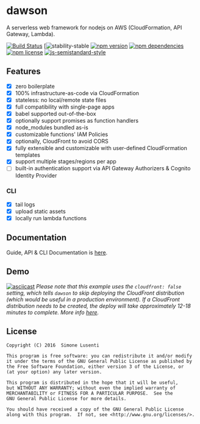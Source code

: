 
# dawson
A serverless web framework for nodejs on AWS (CloudFormation, API Gateway, Lambda).  

[![Build Status](https://travis-ci.org/lusentis/dawson.svg?branch=master)](https://travis-ci.org/lusentis/dawson)
[![stability-stable](https://img.shields.io/badge/stability-stable-green.svg)
[![npm version](https://img.shields.io/npm/v/dawson.svg?maxAge=3600)]()
[![npm dependencies](https://david-dm.org/lusentis/dawson.svg)]()
[![npm license](https://img.shields.io/npm/l/dawson.svg?maxAge=2592000?style=plastic)]()
[![js-semistandard-style](https://img.shields.io/badge/code%20style-semistandard-brightgreen.svg?style=plastic)](https://github.com/Flet/semistandard)

## Features

* [X] zero boilerplate
* [X] 100% infrastructure-as-code via CloudFormation
* [X] stateless: no local/remote state files
* [X] full compatibility with single-page apps
* [X] babel supported out-of-the-box
* [X] optionally support promises as function handlers
* [X] node_modules bundled as-is
* [X] customizable functions' IAM Policies
* [X] optionally, CloudFront to avoid CORS
* [X] fully extensible and customizable with user-defined CloudFormation templates
* [X] support multiple stages/regions per app
* [ ] built-in authentication support via API Gateway Authorizers & Cognito Identity Provider

### CLI
* [X] tail logs
* [X] upload static assets
* [X] locally run lambda functions

## Documentation
Guide, API & CLI Documentation is [here](docs/README.md).

## Demo
[![asciicast](https://asciinema.org/a/cq1t6rhfo0g19ovafabcsawlz.png?v=2)](https://asciinema.org/a/cq1t6rhfo0g19ovafabcsawlz)
*Please note that this example uses the `cloudfront: false` setting, which tells `dawson` to skip deploying the CloudFront distribution (which would be useful in a production environment). If a CloudFront distribution needs to be created, the deploy will take approximately 12-18 minutes to complete. More info [here](docs/API.md#packagejson-fields-reference).*


## License

    Copyright (C) 2016  Simone Lusenti
    
    This program is free software: you can redistribute it and/or modify
    it under the terms of the GNU General Public License as published by
    the Free Software Foundation, either version 3 of the License, or
    (at your option) any later version.
    
    This program is distributed in the hope that it will be useful,
    but WITHOUT ANY WARRANTY; without even the implied warranty of
    MERCHANTABILITY or FITNESS FOR A PARTICULAR PURPOSE.  See the
    GNU General Public License for more details.
    
    You should have received a copy of the GNU General Public License
    along with this program.  If not, see <http://www.gnu.org/licenses/>.

